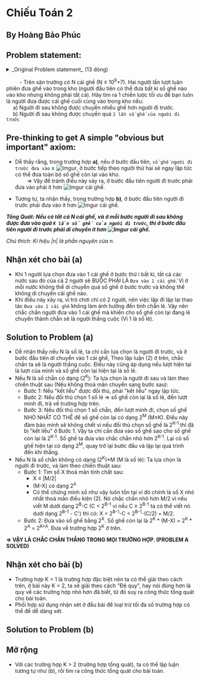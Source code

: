 # Chiếu Toán 2

## By Hoàng Bảo Phúc

## Problem statement:
<details>
  <summary>_Original Problem statement_ (13 dòng)</summary>
  &emsp;Lo sợ trước các kỳ thi Con Bò, Con Heo, Minh Mê Mệt mất ngủ triền miên nên đến trễ trong buổi chào cờ đầu tuần.  
  &emsp;Dĩ nhiên cậu chàng bị đội Cờ Đen bắt sống và trói vào cột cờ ngay tại sân trường.  
  &emsp;Trong sân trường là hàng hà sa số (10<sup>9</sup>+7) chiếc ghế xanh bị vứt bỏ lại sau buổi lễ chào cờ.  
  &emsp;Bỗng cô Tú hiện ra và nói với Minh:  
  >&emsp;&emsp;“Này bé, ta và cháu chơi trò này. Người đầu tiên trong hai chúng ta sẽ chuyển một số ghế (không phải tất cả) vào kho ở góc đằng kia, sau đó người kia sẽ chuyển thêm một số ghế vào kho. Ta và cháu sẽ thay phiên nhau chuyển ghế. Quy tắc duy nhất là người đi sau không được chuyển nhiều ghế hơn người đi trước. Người thắng là người chuyển chiếc ghế cuối cùng vào kho. Nếu cháu thắng, ta sẽ xin thầy Lương thầy Lợi cho cháu miễn thi Con Bò, Con Heo. Nếu cháu thua, cháu sẽ phải về nhà bán dầu ăn Neptune. Cháu hay cô sẽ đi trước nào?”  
  
  &emsp;Có vẻ đây là một lần đánh cược quá hời với Minh Mê Mệt. Liệu cậu chàng có thể có một chiến lược tối ưu để được miễn thi cho dù ban đầu có bao nhiêu ghế ở sân trường đi chăng nữa ?  
  &emsp;Vụ đánh cược này quá dễ? Giờ cô Tú thay đổi quy luật: Mỗi lần chuyển, số ghế người sau chuyển không vượt quá hai lần số ghế người trước chuyển.
  <pre>
  </pre>
</details>

&emsp; &emsp; - Trên sân trường có N cái ghế (N &le; 10<sup>9</sup>+7). Hai người lần lượt luân phiên đưa ghế vào trong kho (người đầu tiên có thể đưa bất kì số ghế nào vào kho nhưng không phải tất cả). Hãy tìm ra 1 chiến lược tối ưu để bạn luôn là người đưa được cái ghế cuối cùng vào trong kho nếu:  
&emsp; a) Người đi sau không được chuyển nhiều ghế hơn người đi trước.  
&emsp; b) Người đi sau không được chuyển quá ```2 lần số ghế của người đi trước```  

## Pre-thinking to get A simple "obvious but important" axiom:
* Dễ thấy rằng, trong trường hợp **a)**, nếu ở bước đầu tiên, ```số ghế người đi trước đưa vào``` &ge; ![Imgur](http://i.imgur.com/zjg5xgv.gif), ở bước tiếp theo người thứ hai sẽ ngay lập tức có thể đưa toàn bộ số ghế còn lại vào kho.  
&emsp;&emsp; => Vậy để tránh điều này xảy ra, ở bước đầu tiên người đi trước phải đưa vào phải ít hơn ![Imgur](http://i.imgur.com/zjg5xgv.gif) cái ghế.

* Tương tự, ta nhận thấy, trong trường hợp **b)**, ở bước đầu tiên người đi trước phải đưa vào ít hơn ![Imgur](http://i.imgur.com/6TRYwaO.gif) cái ghế.

**_Tổng Quát: Nếu có tất cả N cái ghế, và ở mỗi bước người đi sau không được đưa vào quá ```K lần số ghế của người đi trước```, thì ở bước đầu tiên người đi trước phải di chuyển ít hơn ![Imgur](http://i.imgur.com/RekT1nu.gif) cái ghế._**

_Chú thích: Kí hiệu |n| là phần nguyên của n._

## Nhận xét cho bài (a)
* Khi 1 người lựa chọn đưa vào 1 cái ghế ở bước thứ i bất kì, tất cả các nước sau đó của cả 2 người sẽ BUỘC PHẢI LÀ ```Đưa vào 1 cái ghế```. Vì ở mỗi nước không thể di chuyển quá số ghế ở bước trước và không thể không di chuyển cái ghế nào.
* Khi điều này xảy ra, vì trò chơi chỉ có 2 người, nên việc lặp đi lặp lại thao tác ```Đưa vào 1 cái ghế``` không làm ảnh hưởng đến tính chẵn lẻ. Vậy nên chắc chắn người đưa vào 1 cái ghế mà khiến cho số ghế còn lại đang lẻ chuyển thành chẵn sẽ là người thắng cuộc (Vì 1 là số lẻ).

## Solution to Problem (a)
* Dễ nhận thấy nếu N là số lẻ, ta chỉ cần lựa chọn là người đi trước, và ở bước đầu tiên di chuyển vào 1 cái ghế, Theo lập luận (2) ở trên, chắc chắn ta sẽ là người thắng cuộc. Điều này cũng áp dụng nếu lượt hiện tại là lượt của mình và số ghế còn lại hiện tại là số lẻ.
* Nếu N là số chẵn có dạng (2<sup>K</sup>): Ta lựa chọn là người đi sau và làm theo chiến thuật sau (Nếu không thoả mãn chuyển sang bước sau):
  * Bước 1: Nếu "kết liễu" được đối thủ, phải "kết liễu" ngay lập tức.
  * Bước 2: Nếu đối thủ chọn 1 số lẻ => số ghế còn lại là số lẻ, đến lượt mình đi, trả về trường hợp trên.
  * Bước 3: Nếu đối thủ chọn 1 số chẵn, đến lượt mình đi, chọn số ghế NHỎ NHẤT CÓ THỂ để số ghế còn lại có dạng 2<sup>M</sup> (M&le;K). Điều này đảm bảo mình sẽ không chết vì nếu đối thủ chọn số ghế là 2<sup>K-1</sup> thì đã bị "kết liễu" ở Bước 1. Vậy ta chỉ cần đưa vào số ghế sao cho số ghế còn lại là 2<sup>K-1</sup>. Số ghế ta đưa vào chắc chắn nhỏ hơn 2<sup>K-1</sup>. Lại có số ghế hiện tại có dạng 2<sup>M</sup>, quay trở lại bước đầu và lặp lại quá trình đến khi thắng.
* Nếu N là số chẵn không có dạng (2<sup>K</sup>)*M (M là số lẻ): Ta lựa chọn là người đi trước, và làm theo chiến thuật sau:
  * Bước 1: Tìm số X thoả mãn tính chất sau:
    * X &le; |M/2|
    * (M-X) có dạng 2<sup>A</sup>
    * Có thể chứng minh số như vậy luôn tồn tại vì đó chính là số X nhỏ nhất thoả mãn điều kiện (2). Nó chắc chắn nhỏ hơn M/2 vì nếu viết M dưới dạng 2<sup>B</sup>-C (C < 2<sup>B-1</sup> vì nếu C &ge; 2<sup>B-1</sup> ta có thể viết nó dưới dạng 2<sup>B-1</sup> - C') thì có: X = 2<sup>B-1</sup>-C < 2<sup>B-1</sup>-(C/2) = M/2.
  * Bước 2: Đưa vào số ghế bằng 2<sup>X</sup>. Số ghế còn lại là 2<sup>K</sup> * (M-X) = 2<sup>K</sup> * 2<sup>A</sup> = 2<sup>K+A</sup>. Đưa về trường hợp 2<sup>K</sup> ở trên.

**=> VẬY LÀ CHẮC CHẮN THẮNG TRONG MỌI TRƯỜNG HỢP. (PROBLEM A SOLVED)**

## Nhận xét cho bài (b)
* Trường hợp K = 1 là trường hợp đặc biệt nên ta có thể giải theo cách trên, ở bài này K = 2, ta sẽ giải theo cách "Đệ quy", hay nói đúng hơn là quy về các trường hợp nhỏ hơn đã biết, từ đó suy ra công thức tổng quát cho bài toán.
* Phối hợp sử dụng nhận xét ở đầu bài để loại trừ tối đa số trường hợp có thể để dễ dàng xét.

## Solution to Problem (b)

## Mở rộng
* Với các trường hợp K > 2 (trường hợp tổng quát), ta có thể lập luận tương tự như (b), rồi tìm ra công thức tổng quát cho bài toán.
